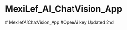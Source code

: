 ﻿# MexiLef_AI_ChatVision_App
#   M e x i l e f _ A i _ C h a t V i s i o n _ A p p 
 
 #OpenAi key Updated 2nd
